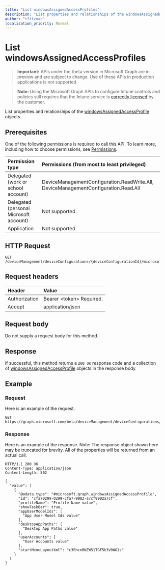 ```yaml
---
title: "List windowsAssignedAccessProfiles"
description: "List properties and relationships of the windowsAssignedAccessProfile objects."
author: "tfitzmac"
localization_priority: Normal
---
```


# List windowsAssignedAccessProfiles

> **Important:** APIs under the /beta version in Microsoft Graph are in preview and are subject to change. Use of these APIs in production applications is not supported.

> **Note:** Using the Microsoft Graph APIs to configure Intune controls and policies still requires that the Intune service is [correctly licensed](https://go.microsoft.com/fwlink/?linkid=839381) by the customer.

List properties and relationships of the [windowsAssignedAccessProfile](../resources/intune-deviceconfig-windowsassignedaccessprofile.md) objects.
## Prerequisites
One of the following permissions is required to call this API. To learn more, including how to choose permissions, see [Permissions](/graph/permissions-reference).

|Permission type|Permissions (from most to least privileged)|
|:---|:---|
|Delegated (work or school account)|DeviceManagementConfiguration.ReadWrite.All, DeviceManagementConfiguration.Read.All|
|Delegated (personal Microsoft account)|Not supported.|
|Application|Not supported.|

## HTTP Request
<!-- {
  "blockType": "ignored"
}
-->
``` http
GET /deviceManagement/deviceConfigurations/{deviceConfigurationId}/microsoft.graph.windows10GeneralConfiguration/assignedAccessMultiModeProfiles
```

## Request headers
|Header|Value|
|:---|:---|
|Authorization|Bearer &lt;token&gt; Required.|
|Accept|application/json|

## Request body
Do not supply a request body for this method.

## Response
If successful, this method returns a `200 OK` response code and a collection of [windowsAssignedAccessProfile](../resources/intune-deviceconfig-windowsassignedaccessprofile.md) objects in the response body.

## Example
### Request
Here is an example of the request.
``` http
GET https://graph.microsoft.com/beta/deviceManagement/deviceConfigurations/{deviceConfigurationId}/microsoft.graph.windows10GeneralConfiguration/assignedAccessMultiModeProfiles
```

### Response
Here is an example of the response. Note: The response object shown here may be truncated for brevity. All of the properties will be returned from an actual call.
``` http
HTTP/1.1 200 OK
Content-Type: application/json
Content-Length: 502

{
  "value": [
    {
      "@odata.type": "#microsoft.graph.windowsAssignedAccessProfile",
      "id": "cfa70299-0299-cfa7-9902-a7cf9902a7cf",
      "profileName": "Profile Name value",
      "showTaskBar": true,
      "appUserModelIds": [
        "App User Model Ids value"
      ],
      "desktopAppPaths": [
        "Desktop App Paths value"
      ],
      "userAccounts": [
        "User Accounts value"
      ],
      "startMenuLayoutXml": "c3RhcnRNZW51TGF5b3V0WG1s"
    }
  ]
}
```





